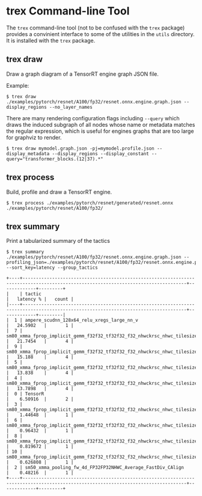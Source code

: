 # trex Command-line Tool

The `trex` command-line tool (not to be confused with the `trex` package) provides a convinient interface to some of the utilities in the `utils` directory. It is installed with the `trex` package.

## trex draw
Draw a graph diagram of a TensorRT engine graph JSON file.<br>

Example:
```
$ trex draw ./examples/pytorch/resnet/A100/fp32/resnet.onnx.engine.graph.json --display_regions --no_layer_names
```

There are many rendering configuration flags including `--query` which draws the induced subgraph of all nodes whose name or metadata matches the regular expression, which is useful for engines graphs that are too large for graphviz to render.
```
$ trex draw mymodel.graph.json -pj=mymodel.profile.json --display_metadata --display_regions --display_constant --query="transformer_blocks.(12|37).*"
```

## trex process
Build, profile and draw a TensorRT engine.
```
$ trex process ./examples/pytorch/resnet/generated/resnet.onnx ./examples/pytorch/resnet/A100/fp32/
```

## trex summary
Print a tabularized summary of the tactics
```
$ trex summary ./examples/pytorch/resnet/A100/fp32/resnet.onnx.engine.graph.json --profiling_json=./examples/pytorch/resnet/A100/fp32/resnet.onnx.engine.profile.json --sort_key=latency --group_tactics

+----+-----------------------------------------------------------------------------------------------------------------------------------+-------------+---------+
|    | tactic                                                                                                                            |   latency % |   count |
|----+-----------------------------------------------------------------------------------------------------------------------------------+-------------+---------|
|  1 | ampere_scudnn_128x64_relu_xregs_large_nn_v                                                                                        |   24.5902   |       1 |
|  7 | sm80_xmma_fprop_implicit_gemm_f32f32_tf32f32_f32_nhwckrsc_nhwc_tilesize256x64x32_stage3_warpsize4x2x1_g1_tensor16x8x8_t1r3s       |   21.7454   |       4 |
|  9 | sm80_xmma_fprop_implicit_gemm_f32f32_tf32f32_f32_nhwckrsc_nhwc_tilesize64x128x32_stage5_warpsize2x2x1_g1_tensor16x8x8_t1r3s       |   15.188    |       4 |
|  5 | sm80_xmma_fprop_implicit_gemm_f32f32_tf32f32_f32_nhwckrsc_nhwc_tilesize256x128x32_stage3_warpsize4x2x1_g1_tensor16x8x8_t1r3s      |   13.838    |       4 |
|  4 | sm80_xmma_fprop_implicit_gemm_f32f32_tf32f32_f32_nhwckrsc_nhwc_tilesize128x128x32_stage4_warpsize2x2x1_g1_tensor16x8x             |   13.7898   |       4 |
|  0 | TensorR                                                                                                                           |    6.50916  |       2 |
|  3 | sm80_xmma_fprop_implicit_gemm_f32f32_tf32f32_f32_nhwckrsc_nhwc_tilesize128x128x16_stage4_warpsize2x2x1_g1_tensor16x8x8_t1r1s      |    1.44648  |       1 |
|  6 | sm80_xmma_fprop_implicit_gemm_f32f32_tf32f32_f32_nhwckrsc_nhwc_tilesize256x64x32_stage3_warpsize4x2x1_g1_tensor16x8x8_t1r1s       |    0.96432  |       1 |
|  8 | sm80_xmma_fprop_implicit_gemm_f32f32_tf32f32_f32_nhwckrsc_nhwc_tilesize64x128x32_stage5_warpsize2x2x1_g1_tensor16x8x8_t1r1s       |    0.819672 |       1 |
| 10 | sm80_xmma_fprop_implicit_gemm_f32f32_tf32f32_f32_nhwckrsc_nhwc_tilesize64x32x64_stage5_warpsize2x2x1_g1_tensor16x8x8_simple_t1r1s |    0.626808 |       1 |
|  2 | sm50_xmma_pooling_fw_4d_FP32FP32NHWC_Average_FastDiv_CAlign                                                                       |    0.48216  |       1 |
+----+-----------------------------------------------------------------------------------------------------------------------------------+-------------+---------+

```
